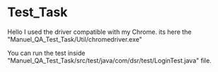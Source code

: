 # Test_Task
Hello 
I used the driver compatible with my Chrome.
its here the "Manuel_QA_Test_Task/Util/chromedriver.exe"

You can run the test inside "Manuel_QA_Test_Task/src/test/java/com/dsr/test/LoginTest.java" file.
